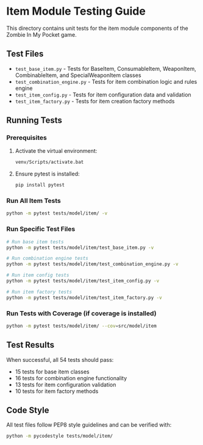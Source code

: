 # Item Module Testing Guide

This directory contains unit tests for the item module components of the Zombie In My Pocket game.

## Test Files

- `test_base_item.py` - Tests for BaseItem, ConsumableItem, WeaponItem, CombinableItem, and SpecialWeaponItem classes
- `test_combination_engine.py` - Tests for item combination logic and rules engine
- `test_item_config.py` - Tests for item configuration data and validation
- `test_item_factory.py` - Tests for item creation factory methods

## Running Tests

### Prerequisites

1. Activate the virtual environment:
   ```bash
   venv/Scripts/activate.bat
   ```

2. Ensure pytest is installed:
   ```bash
   pip install pytest
   ```

### Run All Item Tests

```bash
python -m pytest tests/model/item/ -v
```

### Run Specific Test Files

```bash
# Run base item tests
python -m pytest tests/model/item/test_base_item.py -v

# Run combination engine tests
python -m pytest tests/model/item/test_combination_engine.py -v

# Run item config tests
python -m pytest tests/model/item/test_item_config.py -v

# Run item factory tests
python -m pytest tests/model/item/test_item_factory.py -v
```

### Run Tests with Coverage (if coverage is installed)

```bash
python -m pytest tests/model/item/ --cov=src/model/item
```

## Test Results

When successful, all 54 tests should pass:
- 15 tests for base item classes
- 16 tests for combination engine functionality
- 13 tests for item configuration validation
- 10 tests for item factory methods

## Code Style

All test files follow PEP8 style guidelines and can be verified with:

```bash
python -m pycodestyle tests/model/item/
```